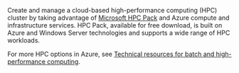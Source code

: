 Create and manage a cloud-based high-performance computing (HPC) cluster by taking advantage of [Microsoft HPC Pack](https://technet.microsoft.com/library/jj899572.aspx) and Azure compute and infrastructure services. HPC Pack, available for free download, is built on Azure and Windows Server technologies and supports a wide range of HPC workloads.

For more HPC options in Azure, see [Technical resources for batch and high-performance computing](../articles/batch/big-compute-resources.md).

<!--Update_Description: wording update-->
<!--ms.date: 10/16/2017-->